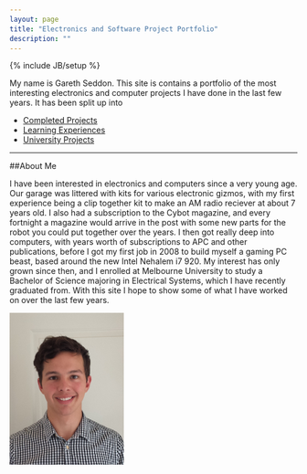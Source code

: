 ```yaml
---
layout: page
title: "Electronics and Software Project Portfolio"
description: ""
---
```

{% include JB/setup %}


My name is Gareth Seddon. This site is contains a portfolio of the most interesting electronics and computer projects I have done in the last few years. It has been split up into

+ [Completed Projects](finished.html)
+ [Learning Experiences](unfinished.html)
+ [University Projects](uni.html)




* * *

##About Me

I have been interested in electronics and computers since a very young age. Our garage was littered with kits for various electronic gizmos, with my first experience being a clip together kit to make an AM radio reciever at about 7 years old. I also had a subscription to the Cybot magazine, and every fortnight a magazine would arrive in the post with some new parts for the robot you could put together over the years. I then got really deep into computers, with years worth of subscriptions to APC and other publications, before I got my first job in 2008 to build myself a gaming PC beast, based around the new Intel Nehalem i7 920. My interest has only grown since then, and I enrolled at Melbourne University to study a Bachelor of Science majoring in Electrical Systems, which I have recently graduated from. With this site I hope to show some of what I have worked on over the last few years.

<img src="assets/mugshot.jpg" alt="mugshot" style="width: 200px;"/>
